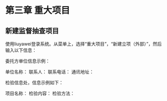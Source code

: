 # 第三章 重大项目

## 新建监督抽查项目

使用liuyawei登录系统。从菜单上，选择“重大项目”，“新建立项（外部）”，然后输入以下信息：



 委托方单位信息示例：
 
 
 单位名称：
 联系人：
 联系电话：
 通讯地址：
 
 
 检验信息处，信息示例如下：
 
 
 
 项目名称：
 检验内容：
 检验方法：
 
 